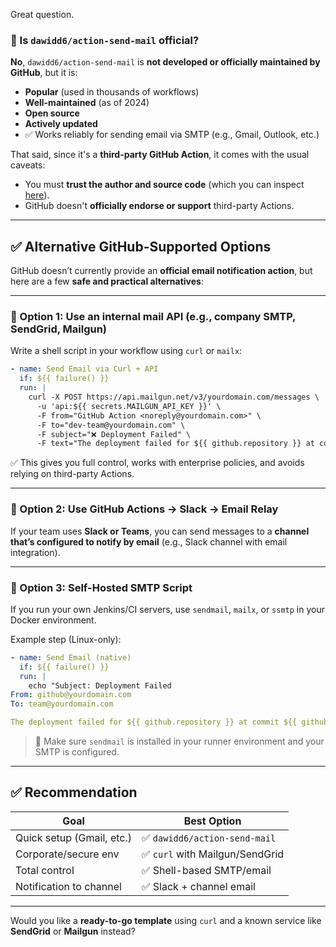 Great question.

### 🔎 Is `dawidd6/action-send-mail` official?

**No**, `dawidd6/action-send-mail` is **not developed or officially maintained by GitHub**, but it is:

* **Popular** (used in thousands of workflows)
* **Well-maintained** (as of 2024)
* **Open source**
* **Actively updated**
* ✅ Works reliably for sending email via SMTP (e.g., Gmail, Outlook, etc.)

That said, since it's a **third-party GitHub Action**, it comes with the usual caveats:

* You must **trust the author and source code** (which you can inspect [here](https://github.com/dawidd6/action-send-mail)).
* GitHub doesn't **officially endorse or support** third-party Actions.

---

## ✅ Alternative GitHub-Supported Options

GitHub doesn’t currently provide an **official email notification action**, but here are a few **safe and practical alternatives**:

---

### 🔹 Option 1: **Use an internal mail API (e.g., company SMTP, SendGrid, Mailgun)**

Write a shell script in your workflow using `curl` or `mailx`:

```yaml
- name: Send Email via Curl + API
  if: ${{ failure() }}
  run: |
    curl -X POST https://api.mailgun.net/v3/yourdomain.com/messages \
      -u 'api:${{ secrets.MAILGUN_API_KEY }}' \
      -F from="GitHub Action <noreply@yourdomain.com>" \
      -F to="dev-team@yourdomain.com" \
      -F subject="❌ Deployment Failed" \
      -F text="The deployment failed for ${{ github.repository }} at commit ${{ github.sha }}."
```

✅ This gives you full control, works with enterprise policies, and avoids relying on third-party Actions.

---

### 🔹 Option 2: **Use GitHub Actions → Slack → Email Relay**

If your team uses **Slack or Teams**, you can send messages to a **channel that’s configured to notify by email** (e.g., Slack channel with email integration).

---

### 🔹 Option 3: **Self-Hosted SMTP Script**

If you run your own Jenkins/CI servers, use `sendmail`, `mailx`, or `ssmtp` in your Docker environment.

Example step (Linux-only):

```yaml
- name: Send Email (native)
  if: ${{ failure() }}
  run: |
    echo "Subject: Deployment Failed
From: github@yourdomain.com
To: team@yourdomain.com

The deployment failed for ${{ github.repository }} at commit ${{ github.sha }}" | sendmail -t
```

> 🔐 Make sure `sendmail` is installed in your runner environment and your SMTP is configured.

---

## ✅ Recommendation

| Goal                      | Best Option                    |
| ------------------------- | ------------------------------ |
| Quick setup (Gmail, etc.) | ✅ `dawidd6/action-send-mail`   |
| Corporate/secure env      | ✅ `curl` with Mailgun/SendGrid |
| Total control             | ✅ Shell-based SMTP/email       |
| Notification to channel   | ✅ Slack + channel email        |

---

Would you like a **ready-to-go template** using `curl` and a known service like **SendGrid** or **Mailgun** instead?
